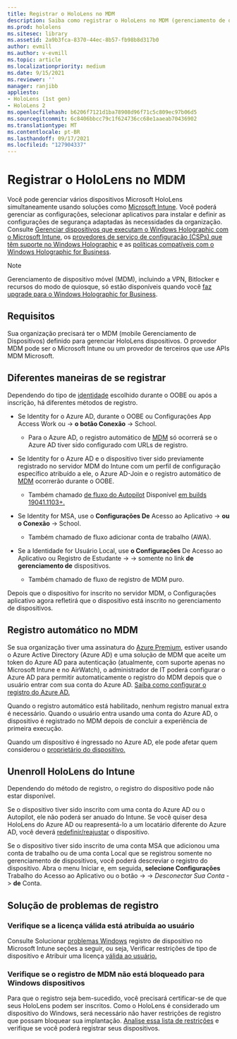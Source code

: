 ```yaml
---
title: Registrar o HoloLens no MDM
description: Saiba como registrar o HoloLens no MDM (gerenciamento de dispositivo móvel) para facilitar o gerenciamento de vários dispositivos.
ms.prod: hololens
ms.sitesec: library
ms.assetid: 2a9b3fca-8370-44ec-8b57-fb98b8d317b0
author: evmill
ms.author: v-evmill
ms.topic: article
ms.localizationpriority: medium
ms.date: 9/15/2021
ms.reviewer: ''
manager: ranjibb
appliesto:
- HoloLens (1st gen)
- HoloLens 2
ms.openlocfilehash: b6206f7121d1ba78908d96f71c5c809ec97b06d5
ms.sourcegitcommit: 6c8406bbcc79c1f624736cc68e1aaeab70436902
ms.translationtype: MT
ms.contentlocale: pt-BR
ms.lasthandoff: 09/17/2021
ms.locfileid: "127904337"
---
```

# <a name="enroll-hololens-in-mdm"></a>Registrar o HoloLens no MDM

Você pode gerenciar vários dispositivos Microsoft HoloLens simultaneamente usando soluções como [Microsoft Intune](/intune/windows-holographic-for-business). Você poderá gerenciar as configurações, selecionar aplicativos para instalar e definir as configurações de segurança adaptadas às necessidades da organização. Consulte [Gerenciar dispositivos que executam o Windows Holographic com o Microsoft Intune](/intune/windows-holographic-for-business), os [provedores de serviço de configuração (CSPs) que têm suporte no Windows Holographic](https://msdn.microsoft.com/windows/hardware/commercialize/customize/mdm/configuration-service-provider-reference#hololens) e as [políticas compatíveis com o Windows Holographic for Business](https://msdn.microsoft.com/windows/hardware/commercialize/customize/mdm/policy-configuration-service-provider#hololenspolicies).

> [!NOTE]
> Gerenciamento de dispositivo móvel (MDM), incluindo a VPN, Bitlocker e recursos do modo de quiosque, só estão disponíveis quando você [faz upgrade para o Windows Holographic for Business](hololens1-upgrade-enterprise.md).

## <a name="requirements"></a>Requisitos

 Sua organização precisará ter o MDM (mobile Gerenciamento de Dispositivos) definido para gerenciar HoloLens dispositivos. O provedor MDM pode ser o Microsoft Intune ou um provedor de terceiros que use APIs MDM Microsoft.

## <a name="different-ways-to-enroll"></a>Diferentes maneiras de se registrar

Dependendo do tipo de [identidade](hololens-identity.md) escolhido durante o OOBE ou após a inscrição, há diferentes métodos de registro.

- Se Identity for o Azure AD, durante o OOBE ou Configurações App Access Work ou  ->  **o botão Conexão**  ->   School.
    - Para o Azure AD, o registro automático de [MDM](hololens-enroll-mdm.md#auto-enrollment-in-mdm) só ocorrerá se o Azure AD tiver sido configurado com URLs de registro.

- Se Identity for o Azure AD e o dispositivo tiver sido previamente registrado no servidor MDM do Intune com um perfil de configuração específico atribuído a ele, o Azure AD-Join e o registro automático de [MDM](hololens-enroll-mdm.md#auto-enrollment-in-mdm) ocorrerão durante o OOBE.
    - Também chamado [de fluxo do Autopilot](hololens2-autopilot.md) Disponível [em builds 19041.1103+.](hololens-release-notes.md#windows-holographic-version-2004)


- Se Identity for MSA, use o **Configurações De** Acesso ao Aplicativo  ->  **ou o Conexão**  ->   School.
    - Também chamado de fluxo adicionar conta de trabalho (AWA).
- Se a Identidade for Usuário Local, use **o Configurações** De Acesso ao Aplicativo ou Registro de Estudante  ->    ->  somente no link **de gerenciamento de** dispositivos.
    - Também chamado de fluxo de registro de MDM puro.

Depois que o dispositivo for inscrito no servidor MDM, o Configurações aplicativo agora refletirá que o dispositivo está inscrito no gerenciamento de dispositivos.

## <a name="auto-enrollment-in-mdm"></a>Registro automático no MDM

Se sua organização tiver uma assinatura do [Azure Premium](https://azure.microsoft.com/overview/), estiver usando o Azure Active Directory (Azure AD) e uma solução de MDM que aceite um token do Azure AD para autenticação (atualmente, com suporte apenas no Microsoft Intune e no AirWatch), o administrador de IT poderá configurar o Azure AD para permitir automaticamente o registro do MDM depois que o usuário entrar com sua conta do Azure AD. [Saiba como configurar o registro do Azure AD.](/mem/intune/enrollment/windows-enroll#enable-windows-10-automatic-enrollment)

Quando o registro automático está habilitado, nenhum registro manual extra é necessário. Quando o usuário entra usando uma conta do Azure AD, o dispositivo é registrado no MDM depois de concluir a experiência de primeira execução.

Quando um dispositivo é ingressado no Azure AD, ele pode afetar quem considerou o [proprietário do dispositivo.](security-adminless-os.md#device-owner)

## <a name="unenroll-hololens-from-intune"></a>Unenroll HoloLens do Intune

Dependendo do método de registro, o registro do dispositivo pode não estar disponível.

Se o dispositivo tiver sido inscrito com uma conta do Azure AD ou o Autopilot, ele não poderá ser anuado do Intune. Se você quiser desa HoloLens do Azure AD ou reapresentá-lo a um locatário diferente do Azure AD, você deverá [redefinir/reajustar](hololens-recovery.md#reset-the-device) o dispositivo.

Se o dispositivo tiver sido inscrito de uma conta MSA que adicionou uma conta de trabalho ou de uma conta Local que se registrou somente no gerenciamento de dispositivos, você poderá descreviar o registro do dispositivo. Abra o menu Iniciar e, em seguida, **selecione Configurações** Trabalho do Acesso ao Aplicativo ou o botão  ->    ->  *Desconectar Sua Conta*  ->  **de** Conta.

## <a name="enrollment-troubleshooting"></a>Solução de problemas de registro

### <a name="ensure-valid-license-is-assigned-to-the-user"></a>Verifique se a licença válida está atribuída ao usuário

Consulte Solucionar [problemas Windows](/troubleshoot/mem/intune/troubleshoot-windows-enrollment-errors) registro de dispositivo no Microsoft Intune seções a seguir, ou seja, Verificar restrições de tipo de dispositivo e Atribuir uma licença [válida ao usuário.](/troubleshoot/mem/intune/troubleshoot-windows-enrollment-errors#assign-a-valid-license-to-the-user) [](/troubleshoot/mem/intune/troubleshoot-windows-enrollment-errors#check-device-type-restrictions)

### <a name="ensure-that-mdm-enrollment-isnt-blocked-for-windows-devices"></a>Verifique se o registro de MDM não está bloqueado para Windows dispositivos

Para que o registro seja bem-sucedido, você precisará certificar-se de que seus HoloLens podem ser inscritos. Como o HoloLens é considerado um dispositivo do Windows, será necessário não haver restrições de registro que possam bloquear sua implantação. [Analise essa lista de restrições](/mem/intune/enrollment/enrollment-restrictions-set) e verifique se você poderá registrar seus dispositivos.